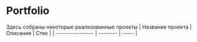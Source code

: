 # Portfolio
Здесь собраны некоторые реализованные проекты
| Название проекта | Описание |  Стек |
| ---------------- | -------- | ----- |

